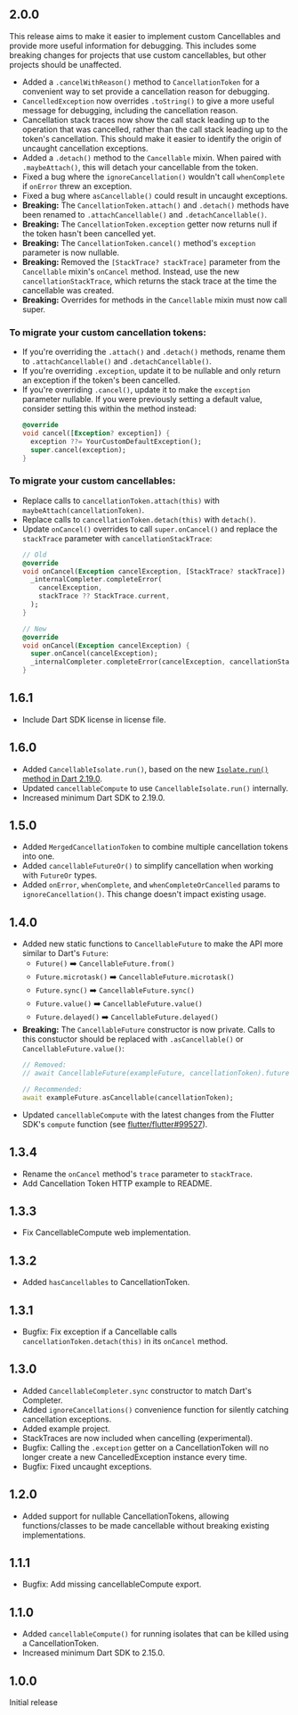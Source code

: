 ## 2.0.0

This release aims to make it easier to implement custom Cancellables and provide more useful information for debugging. This includes some breaking changes for projects that use custom cancellables, but other projects should be unaffected.


* Added a `.cancelWithReason()` method to `CancellationToken` for a convenient way to set provide a cancellation reason for debugging.
* `CancelledException` now overrides `.toString()` to give a more useful message for debugging, including the cancellation reason.
* Cancellation stack traces now show the call stack leading up to the operation that was cancelled, rather than the call stack leading up to the token's cancellation. This should make it easier to identify the origin of uncaught cancellation exceptions.
* Added a `.detach()` method to the `Cancellable` mixin. When paired with `.maybeAttach()`, this will detach your cancellable from the token.
* Fixed a bug where the `ignoreCancellation()` wouldn't call `whenComplete` if `onError` threw an exception.
* Fixed a bug where `asCancellable()` could result in uncaught exceptions.
* **Breaking:** The `CancellationToken.attach()` and `.detach()` methods have been renamed to `.attachCancellable()` and `.detachCancellable()`.
* **Breaking:** The `CancellationToken.exception` getter now returns null if the token hasn't been cancelled yet.
* **Breaking:** The `CancellationToken.cancel()` method's `exception` parameter is now nullable.
* **Breaking:** Removed the `[StackTrace? stackTrace]` parameter from the `Cancellable` mixin's `onCancel` method. Instead, use the new `cancellationStackTrace`, which returns the stack trace at the time the cancellable was created.
* **Breaking:** Overrides for methods in the `Cancellable` mixin must now call super.

### To migrate your custom cancellation tokens:

* If you're overriding the `.attach()` and `.detach()` methods, rename them to `.attachCancellable()` and `.detachCancellable()`.
* If you're overriding `.exception`, update it to be nullable and only return an exception if the token's been cancelled.
* If you're overriding `.cancel()`, update it to make the `exception` parameter nullable. If you were previously setting a default value, consider setting this within the method instead:
  ```dart
  @override
  void cancel([Exception? exception]) {
    exception ??= YourCustomDefaultException();
    super.cancel(exception);
  }
  ```

### To migrate your custom cancellables:

* Replace calls to `cancellationToken.attach(this)` with `maybeAttach(cancellationToken)`.
* Replace calls to `cancellationToken.detach(this)` with `detach()`.
* Update `onCancel()` overrides to call `super.onCancel()` and replace the `stackTrace` parameter with `cancellationStackTrace`:
  ```dart
  // Old
  @override
  void onCancel(Exception cancelException, [StackTrace? stackTrace]) {
    _internalCompleter.completeError(
      cancelException,
      stackTrace ?? StackTrace.current,
    );
  }

  // New
  @override
  void onCancel(Exception cancelException) {
    super.onCancel(cancelException);
    _internalCompleter.completeError(cancelException, cancellationStackTrace);
  }
  ```

## 1.6.1

* Include Dart SDK license in license file.

## 1.6.0

* Added `CancellableIsolate.run()`, based on the new [`Isolate.run()` method in Dart 2.19.0](https://medium.com/dartlang/better-isolate-management-with-isolate-run-547ef3d6459b).
* Updated `cancellableCompute` to use `CancellableIsolate.run()` internally.
* Increased minimum Dart SDK to 2.19.0.

## 1.5.0

* Added `MergedCancellationToken` to combine multiple cancellation tokens into one.
* Added `cancellableFutureOr()` to simplify cancellation when working with `FutureOr` types.
* Added `onError`, `whenComplete`, and `whenCompleteOrCancelled` params to `ignoreCancellation()`. This change doesn't impact existing usage.

## 1.4.0

* Added new static functions to `CancellableFuture` to make the API more similar to Dart's `Future`:
  * `Future()` ➡️ `CancellableFuture.from()`
  * `Future.microtask()` ➡️ `CancellableFuture.microtask()`
  * `Future.sync()` ➡️ `CancellableFuture.sync()`
  * `Future.value()` ➡️ `CancellableFuture.value()`
  * `Future.delayed()` ➡️ `CancellableFuture.delayed()`
* **Breaking:** The `CancellableFuture` constructor is now private. Calls to this constuctor should be replaced with `.asCancellable()` or `CancellableFuture.value()`:
  ```dart
  // Removed:
  // await CancellableFuture(exampleFuture, cancellationToken).future;

  // Recommended:
  await exampleFuture.asCancellable(cancellationToken);
  ```
* Updated `cancellableCompute` with the latest changes from the Flutter SDK's `compute` function (see [flutter/flutter#99527](https://github.com/flutter/flutter/pull/99527)).

## 1.3.4

* Rename the `onCancel` method's `trace` parameter to `stackTrace`.
* Add Cancellation Token HTTP example to README.

## 1.3.3

* Fix CancellableCompute web implementation.

## 1.3.2

* Added `hasCancellables` to CancellationToken.

## 1.3.1

* Bugfix: Fix exception if a Cancellable calls `cancellationToken.detach(this)` in its `onCancel` method.

## 1.3.0

* Added `CancellableCompleter.sync` constructor to match Dart's Completer.
* Added `ignoreCancellations()` convenience function for silently catching cancellation exceptions.
* Added example project.
* StackTraces are now included when cancelling (experimental).
* Bugfix: Calling the `.exception` getter on a CancellationToken will no longer create a new CancelledException instance every time.
* Bugfix: Fixed uncaught exceptions.

## 1.2.0

* Added support for nullable CancellationTokens, allowing functions/classes to be made cancellable without breaking existing implementations.

## 1.1.1

* Bugfix: Add missing cancellableCompute export.

## 1.1.0

* Added `cancellableCompute()` for running isolates that can be killed using a CancellationToken.
* Increased minimum Dart SDK to 2.15.0.

## 1.0.0

Initial release